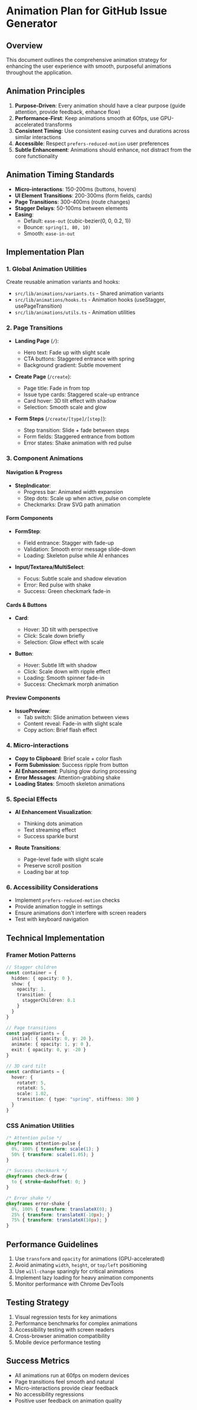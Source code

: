 # Animation Plan for GitHub Issue Generator

## Overview
This document outlines the comprehensive animation strategy for enhancing the user experience with smooth, purposeful animations throughout the application.

## Animation Principles
1. **Purpose-Driven**: Every animation should have a clear purpose (guide attention, provide feedback, enhance flow)
2. **Performance-First**: Keep animations smooth at 60fps, use GPU-accelerated transforms
3. **Consistent Timing**: Use consistent easing curves and durations across similar interactions
4. **Accessible**: Respect `prefers-reduced-motion` user preferences
5. **Subtle Enhancement**: Animations should enhance, not distract from the core functionality

## Animation Timing Standards
- **Micro-interactions**: 150-200ms (buttons, hovers)
- **UI Element Transitions**: 200-300ms (form fields, cards)
- **Page Transitions**: 300-400ms (route changes)
- **Stagger Delays**: 50-100ms between elements
- **Easing**: 
  - Default: `ease-out` (cubic-bezier(0, 0, 0.2, 1))
  - Bounce: `spring(1, 80, 10)`
  - Smooth: `ease-in-out`

## Implementation Plan

### 1. Global Animation Utilities
Create reusable animation variants and hooks:
- `src/lib/animations/variants.ts` - Shared animation variants
- `src/lib/animations/hooks.ts` - Animation hooks (useStagger, usePageTransition)
- `src/lib/animations/utils.ts` - Animation utilities

### 2. Page Transitions
- **Landing Page** (`/`):
  - Hero text: Fade up with slight scale
  - CTA buttons: Staggered entrance with spring
  - Background gradient: Subtle movement
  
- **Create Page** (`/create`):
  - Page title: Fade in from top
  - Issue type cards: Staggered scale-up entrance
  - Card hover: 3D tilt effect with shadow
  - Selection: Smooth scale and glow

- **Form Steps** (`/create/[type]/[step]`):
  - Step transition: Slide + fade between steps
  - Form fields: Staggered entrance from bottom
  - Error states: Shake animation with red pulse

### 3. Component Animations

#### Navigation & Progress
- **StepIndicator**:
  - Progress bar: Animated width expansion
  - Step dots: Scale up when active, pulse on complete
  - Checkmarks: Draw SVG path animation

#### Form Components
- **FormStep**:
  - Field entrance: Stagger with fade-up
  - Validation: Smooth error message slide-down
  - Loading: Skeleton pulse while AI enhances

- **Input/Textarea/MultiSelect**:
  - Focus: Subtle scale and shadow elevation
  - Error: Red pulse with shake
  - Success: Green checkmark fade-in

#### Cards & Buttons
- **Card**:
  - Hover: 3D tilt with perspective
  - Click: Scale down briefly
  - Selection: Glow effect with scale

- **Button**:
  - Hover: Subtle lift with shadow
  - Click: Scale down with ripple effect
  - Loading: Smooth spinner fade-in
  - Success: Checkmark morph animation

#### Preview Components
- **IssuePreview**:
  - Tab switch: Slide animation between views
  - Content reveal: Fade-in with slight scale
  - Copy action: Brief flash effect

### 4. Micro-interactions
- **Copy to Clipboard**: Brief scale + color flash
- **Form Submission**: Success ripple from button
- **AI Enhancement**: Pulsing glow during processing
- **Error Messages**: Attention-grabbing shake
- **Loading States**: Smooth skeleton animations

### 5. Special Effects
- **AI Enhancement Visualization**:
  - Thinking dots animation
  - Text streaming effect
  - Success sparkle burst

- **Route Transitions**:
  - Page-level fade with slight scale
  - Preserve scroll position
  - Loading bar at top

### 6. Accessibility Considerations
- Implement `prefers-reduced-motion` checks
- Provide animation toggle in settings
- Ensure animations don't interfere with screen readers
- Test with keyboard navigation

## Technical Implementation

### Framer Motion Patterns
```typescript
// Stagger children
const container = {
  hidden: { opacity: 0 },
  show: {
    opacity: 1,
    transition: {
      staggerChildren: 0.1
    }
  }
}

// Page transitions
const pageVariants = {
  initial: { opacity: 0, y: 20 },
  animate: { opacity: 1, y: 0 },
  exit: { opacity: 0, y: -20 }
}

// 3D card tilt
const cardVariants = {
  hover: {
    rotateY: 5,
    rotateX: 5,
    scale: 1.02,
    transition: { type: "spring", stiffness: 300 }
  }
}
```

### CSS Animation Utilities
```css
/* Attention pulse */
@keyframes attention-pulse {
  0%, 100% { transform: scale(1); }
  50% { transform: scale(1.05); }
}

/* Success checkmark */
@keyframes check-draw {
  to { stroke-dashoffset: 0; }
}

/* Error shake */
@keyframes error-shake {
  0%, 100% { transform: translateX(0); }
  25% { transform: translateX(-10px); }
  75% { transform: translateX(10px); }
}
```

## Performance Guidelines
1. Use `transform` and `opacity` for animations (GPU-accelerated)
2. Avoid animating `width`, `height`, or `top/left` positioning
3. Use `will-change` sparingly for critical animations
4. Implement lazy loading for heavy animation components
5. Monitor performance with Chrome DevTools

## Testing Strategy
1. Visual regression tests for key animations
2. Performance benchmarks for complex animations
3. Accessibility testing with screen readers
4. Cross-browser animation compatibility
5. Mobile device performance testing

## Success Metrics
- All animations run at 60fps on modern devices
- Page transitions feel smooth and natural
- Micro-interactions provide clear feedback
- No accessibility regressions
- Positive user feedback on animation quality